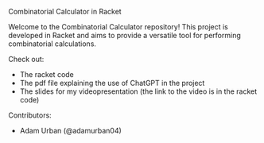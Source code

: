 Combinatorial Calculator in Racket

Welcome to the Combinatorial Calculator repository!
This project is developed in Racket and aims to provide a versatile tool for performing combinatorial calculations.

Check out:
- The racket code
- The pdf file explaining the use of ChatGPT in the project
- The slides for my videopresentation (the link to the video is in the racket code)


Contributors:
- Adam Urban (@adamurban04)
